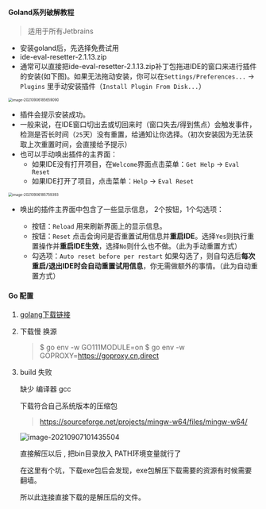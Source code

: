 #### Goland**系列破解教程**

>适用于所有Jetbrains

- 安装goland后，先选择免费试用 
- ide-eval-resetter-2.1.13.zip  
- 通常可以直接把ide-eval-resetter-2.1.13.zip补丁包拖进IDE的窗口来进行插件的安装(如下图)。如果无法拖动安装，你可以在`Settings/Preferences...` -> `Plugins` 里手动安装插件（`Install Plugin From Disk...`）

<img src="C:\Users\12980\Pictures\typora图片\image-20210906185659090.png" alt="image-20210906185659090" style="zoom: 50%;" />

- 插件会提示安装成功。
- 一般来说，在IDE窗口切出去或切回来时（窗口失去/得到焦点）会触发事件，检测是否长时间（`25`天）没有重置，给通知让你选择。（初次安装因为无法获取上次重置时间，会直接给予提示）
- 也可以手动唤出插件的主界面：
  - 如果IDE没有打开项目，在`Welcome`界面点击菜单：`Get Help` -> `Eval Reset `
  - 如果IDE打开了项目，点击菜单：`Help` -> `Eval Reset`

<img src="C:\Users\12980\Pictures\typora图片\image-20210906185759393.png" alt="image-20210906185759393" style="zoom:50%;" />

- 唤出的插件主界面中包含了一些显示信息， 2个按钮，1个勾选项：

    - 按钮：`Reload` 用来刷新界面上的显示信息。
    - 按钮：`Reset` 点击会询问是否重置试用信息并**重启IDE**。选择`Yes`则执行重置操作并**重启IDE生效**，选择`No`则什么也不做。（此为手动重置方式）
    - 勾选项：`Auto reset before per restart` 如果勾选了，则自勾选后**每次重启/退出IDE时会自动重置试用信息**，你无需做额外的事情。（此为自动重置方式）



#### Go 配置

1. [golang下载链接](https://golang.google.cn/dl/)

   

2. 下载慢 换源 

   >$ go env -w GO111MODULE=on
   >$ go env -w GOPROXY=https://goproxy.cn,direct

3. build 失败 

   缺少 编译器 gcc  

   下载符合自己系统版本的压缩包

   >https://sourceforge.net/projects/mingw-w64/files/mingw-w64/

   ![image-20210907101435504](C:\Users\12980\Pictures\typora图片\image-20210907101435504.png)

   直接解压以后 , 把bin目录放入 PATH环境变量就行了

   在这里有个坑，下载exe包后会发现，exe包解压下载需要的资源有时候需要翻墙。

   所以此连接直接下载的是解压后的文件。